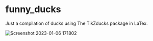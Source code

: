 # funny_ducks

Just a compilation of ducks using The TikZducks package in LaTex.


![Screenshot 2023-01-06 171802](https://user-images.githubusercontent.com/121750452/211109343-88d0d754-a63f-4e9d-90fd-0f36dbf0bd12.png)
